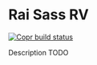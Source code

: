 # Rai Sass RV

[![Copr build status](https://copr.fedorainfracloud.org/coprs/injinj/gold/package/sassrv/status_image/last_build.png)](https://copr.fedorainfracloud.org/coprs/injinj/gold/package/sassrv/)

Description TODO
